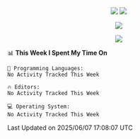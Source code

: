 <div align="center"> 
  <img src="http://img.shields.io/badge/Profile%20Views-297-blue" />
  <img src="http://img.shields.io/badge/Code%20Time-75%20hrs%2049%20mins-blue" />
</div>

<p/>

<div align="center">
    <img align="center" src="https://github-contribution-stats.vercel.app/api/?username=swimingkim" />
</div>

<p/>

<div align="center">
    <img align="center" src="http://github-profile-summary-cards.vercel.app/api/cards/profile-details?username=swimingkim&theme=nord_bright" />
</div>

<p/>

<!--START_SECTION:waka-->
📊 **This Week I Spent My Time On** 

```text
💬 Programming Languages: 
No Activity Tracked This Week

🔥 Editors: 
No Activity Tracked This Week

💻 Operating System: 
No Activity Tracked This Week
```


 Last Updated on 2025/06/07 17:08:07 UTC
<!--END_SECTION:waka-->


<!--
**SwimingKim/SwimingKim** is a ✨ _special_ ✨ repository because its `README.md` (this file) appears on your GitHub profile.

Here are some ideas to get you started:

- 🔭 I’m currently working on ...
- 🌱 I’m currently learning ...
- 👯 I’m looking to collaborate on ...
- 🤔 I’m looking for help with ...
- 💬 Ask me about ...
- 📫 How to reach me: ...
- 😄 Pronouns: ...
- ⚡ Fun fact: ...
-->
